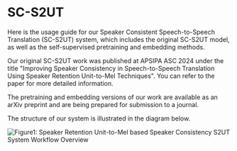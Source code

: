 # SC-S2UT

Here is the usage guide for our Speaker Consistent Speech-to-Speech Translation (SC-S2UT) system, which includes the original SC-S2UT model, as well as the self-supervised pretraining and embedding methods.

Our original SC-S2UT work was published at APSIPA ASC 2024 under the title "Improving Speaker Consistency in Speech-to-Speech Translation Using Speaker Retention Unit-to-Mel Techniques". You can refer to the paper for more detailed information. 

The pretraining and embedding versions of our work are available as an arXiv preprint and are being prepared for submission to a journal.

The structure of our system is illustrated in the diagram below. 

![Figure1: Speaker Retention Unit-to-Mel based Speaker Consistency S2UT System Workflow Overview](figure/structure)

